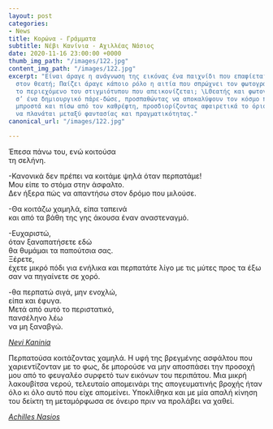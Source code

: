 ```yaml
---
layout: post
categories:
- News
title: Κορώνα - Γράμματα
subtitle: Νέβι Κανίνια - Αχιλλέας Νάσιος
date: 2020-11-16 23:00:00 +0000
thumb_img_path: "/images/122.jpg"
content_img_path: "/images/122.jpg"
excerpt: "Είναι άραγε η ανάγνωση της εικόνας ένα παιχνίδι που επαφίεται αποκλειστικά
  στον θεατή; Παίζει άραγε κάποιο ρόλο η αιτία που σπρώχνει τον φωτογράφο να επιλέξει
  το περιεχόμενο του στιγμιότυπου που απεικονίζεται; \LΘεατής και φωτογράφος συνευρίσκονται
  σ’ ένα δημιουργικό πάρε-δώσε, προσπαθώντας να αποκαλύψουν τον κόσμο που υπάρχει
  μπροστά και πίσω από τον καθρέφτη, προσδιορίζοντας αφαιρετικά το όριο που μπορεί
  να πλανάται μεταξύ φαντασίας και πραγματικότητας."
canonical_url: "/images/122.jpg"

---
```

Έπεσα πάνω του, ενώ κοιτούσα  
τη σελήνη.

\-Κανονικά δεν πρέπει να κοιτάμε ψηλά όταν περπατάμε!  
Μου είπε το στόμα στην άσφαλτο.  
Δεν ήξερα πώς να απαντήσω στον δρόμο που μιλούσε.

\-Θα κοιτάζω χαμηλά, είπα ταπεινά  
και από τα βάθη της γης άκουσα έναν αναστεναγμό.

\-Ευχαριστώ,   
όταν ξαναπατήσετε εδώ  
θα θυμάμαι τα παπούτσια σας.  
Ξέρετε,  
έχετε μικρό πόδι για ενήλικα και περπατάτε λίγο με τις μύτες προς τα έξω  
σαν να πηγαίνετε σε χορό.

\-θα περπατώ σιγά, μην ενοχλώ,  
είπα και έφυγα.  
Μετά από αυτό το περιστατικό,  
πανσέληνο λέω  
να μη ξαναβγώ.

<a href="https://www.facebook.com/nevi.kaninia" target="blank">_Nevi Kaninia_</a>

Περπατούσα κοιτάζοντας χαμηλά. Η υφή της βρεγμένης ασφάλτου που χαριεντίζονταν με το φως, δε μπορούσε να μην αποσπάσει την προσοχή μου από το φευγαλέο συρφετό των εικόνων του περιπάτου. Μια μικρή λακουβίτσα νερού, τελευταίο απομεινάρι της απογευματινής βροχής ήταν όλο κι όλο αυτό που είχε απομείνει. Υποκλίθηκα και με μία απαλή κίνηση του δείκτη τη μεταμόρφωσα σε όνειρο πριν να προλάβει να χαθεί.

<a href="https://anikon.org/" target="blank">_Achilles Nasios_</a>